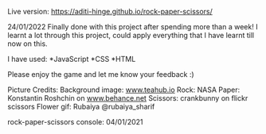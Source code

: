 Live version: https://aditi-hinge.github.io/rock-paper-scissors/

24/01/2022
Finally done with this project after spending more than a week! I learnt a lot through this project, could apply everything that I have learnt till now on this.

I have used:
*JavaScript
*CSS
*HTML

Please enjoy the game and let me know your feedback :)


Picture Credits:
Background image: www.teahub.io 
Rock: NASA
Paper: Konstantin Roshchin on www.behance.net
Scissors:  crankbunny on flickr scissors
Flower gif: Rubaiya @rubaiya_sharif


rock-paper-scissors console:
04/01/2021

